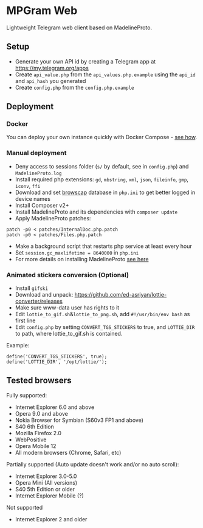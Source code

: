 # MPGram Web

Lightweight Telegram web client based on MadelineProto.

## Setup

- Generate your own API id by creating a Telegram app at <a href="https://my.telegram.org/apps">https://my.telegram.org/apps</a> 
- Create `api_value.php` from the `api_values.php.example` using the `api_id` and `api_hash` you generated
- Create `config.php` from the `config.php.example`

## Deployment

### Docker

You can deploy your own instance quickly with Docker Compose - [see how](https://github.com/shinovon/mpgram-web/blob/main/docker/README.md).

### Manual deployment

- Deny access to sessions folder (`s/` by default, see in `config.php`) and `MadelineProto.log`
- Install required php extensions: `gd`, `mbstring`, `xml`, `json`, `fileinfo`, `gmp`, `iconv`, `ffi`
- Download and set [browscap](https://browscap.org/) database in `php.ini` to get better logged in device names
- Install Composer v2+
- Install MadelineProto and its dependencies with `composer update`
- Apply MadelineProto patches:
```
patch -p0 < patches/InternalDoc.php.patch
patch -p0 < patches/Files.php.patch
```
- Make a background script that restarts php service at least every hour
- Set `session.gc_maxlifetime = 8640000` in `php.ini`
- For more details on installing MadelineProto <a href="https://docs.madelineproto.xyz/docs/REQUIREMENTS.html">see here</a>

### Animated stickers conversion (Optional)

- Install `gifski`
- Download and unpack: https://github.com/ed-asriyan/lottie-converter/releases
- Make sure www-data user has rights to it
- Edit `lottie_to_gif.sh`&`lottie_to_png.sh`, add `#!/usr/bin/env bash` as first line
- Edit `config.php` by setting `CONVERT_TGS_STICKERS` to true, and `LOTTIE_DIR` to path, where lottie_to_gif.sh is contained.

Example:
```
define('CONVERT_TGS_STICKERS', true);
define('LOTTIE_DIR', '/opt/lottie/');
```

## Tested browsers

Fully supported:

- Internet Explorer 6.0 and above
- Opera 9.0 and above
- Nokia Browser for Symbian (S60v3 FP1 and above)
- S40 6th Edition
- Mozilla Firefox 2.0
- WebPositive
- Opera Mobile 12
- All modern browsers (Chrome, Safari, etc)

Partially supported (Auto update doesn't work and/or no auto scroll):

- Internet Explorer 3.0-5.0
- Opera Mini (All versions)
- S40 5th Edition or older
- Internet Explorer Mobile (?)

Not supported
- Internet Explorer 2 and older

